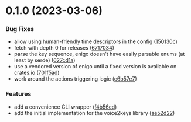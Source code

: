 # 0.1.0 (2023-03-06)


### Bug Fixes

* allow using human-friendly time descriptors in the config ([150130c](https://github.com/majime-dev/voice2keys/commit/150130c5f4430134873921a3187d7a9235abdd2f))
* fetch with depth 0 for releases ([6717034](https://github.com/majime-dev/voice2keys/commit/671703498a27a21add773e1124610d01447f1f66))
* parse the key sequence, enigo doesn't have easily parsable enums (at least by serde) ([627cd1a](https://github.com/majime-dev/voice2keys/commit/627cd1a43daf57d2ba3ce379d774c510b77fd3d5))
* use a vendored version of enigo until a fixed version is available on crates.io ([701f5ad](https://github.com/majime-dev/voice2keys/commit/701f5ade29a46c07824a8f7b6acb1af15b3d7366))
* work around the actions triggering logic ([c6b57e7](https://github.com/majime-dev/voice2keys/commit/c6b57e78cdff9e29e19f958b297f8ee69645e204))


### Features

* add a convenience CLI wrapper ([f4b56cd](https://github.com/majime-dev/voice2keys/commit/f4b56cd05333214babac2e1c46c4e956c3790cb5))
* add the initial implementation for the voice2keys library ([ae52d22](https://github.com/majime-dev/voice2keys/commit/ae52d2293fc626491b33c28cd805720e36719057))



